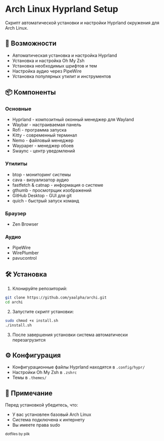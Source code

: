 # Arch Linux Hyprland Setup

Скрипт автоматической установки и настройки Hyprland окружения для Arch Linux.

## 🚀 Возможности

- Автоматическая установка и настройка Hyprland
- Установка и настройка Oh My Zsh
- Установка необходимых шрифтов и тем
- Настройка аудио через PipeWire
- Установка популярных утилит и инструментов

## 📦 Компоненты

### Основные
- Hyprland - композитный оконный менеджер для Wayland
- Waybar - настраиваемая панель
- Rofi - программа запуска
- Kitty - современный терминал
- Nemo - файловый менеджер
- Waypaper - менеджер обоев
- Swaync - центр уведомлений

### Утилиты
- btop - мониторинг системы
- cava - визуализатор аудио
- fastfetch & catnap - информация о системе
- gthumb - просмотрщик изображений
- GitHub Desktop - GUI для git
- quich - быстрый запуск команд

### Браузер
- Zen Browser

### Аудио
- PipeWire
- WirePlumber
- pavucontrol

## 🛠 Установка

1. Клонируйте репозиторий:
```bash
git clone https://github.com/yaalpha/archi.git
cd archi
```

2. Запустите скрипт установки:
```bash
sudo chmod +x install.sh
./install.sh
```

3. После завершения установки система автоматически перезагрузится

## ⚙️ Конфигурация

- Конфигурационные файлы Hyprland находятся в `.config/hypr/`
- Настройки Oh My Zsh в `.zshrc`
- Темы в `.themes/`

## 📝 Примечание

Перед установкой убедитесь, что:
- У вас установлен базовый Arch Linux
- Система подключена к интернету
- Вы имеете права sudo

<sub>dotfiles by pilk</sub>